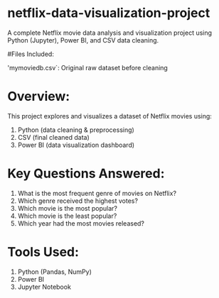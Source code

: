 # netflix-data-visualization-project
A complete Netflix movie data analysis and visualization project using Python (Jupyter), Power BI, and CSV data cleaning.

#Files Included:

'mymoviedb.csv`: Original raw dataset before cleaning

# Overview:
This project explores and visualizes a dataset of Netflix movies using:

1. Python (data cleaning & preprocessing)
2. CSV (final cleaned data)
3. Power BI (data visualization dashboard)

# Key Questions Answered:

1. What is the most frequent genre of movies on Netflix?
2. Which genre received the highest votes?
3. Which movie is the most popular?
4. Which movie is the least popular?
5. Which year had the most movies released?

# Tools Used:

1. Python (Pandas, NumPy)
2. Power BI
3. Jupyter Notebook
   





